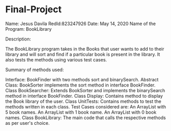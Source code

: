 # Final-Project
Name: Jesus Davila
RedId:823247926
Date: May 14, 2020
Name of the Program: BookLibrary

Description:

The BookLibrary program takes in the Books that user wants to add to their library and will sort and find if a particular book is present in the library.
It also tests the methods using various test cases.

Summary of methods used:

Interface: BookFinder with two methods sort and binarySearch.
Abstract Class: BookSorter implements the sort method in interface BookFinder.
Class BookSearcher: Extends BookSorter and implements the binarySearch method in interface BookFinder.
Class Display: Contains method to display the Book library of the user.
Class UnitTests: Contains methods to test the methods written in each class.
                 Test Cases considered are:
                                            An ArrayList with 5 book names.
                                            An ArrayList with 1 book name.
                                            An ArrayList with 0 book names.
Class BookLibrary: The main code that calls the respective methods as per user's choice.
